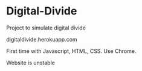 Digital-Divide
==============

Project to simulate digital divide

digitaldivide.herokuapp.com

First time with Javascript, HTML, CSS. Use Chrome. 

Website is unstable
